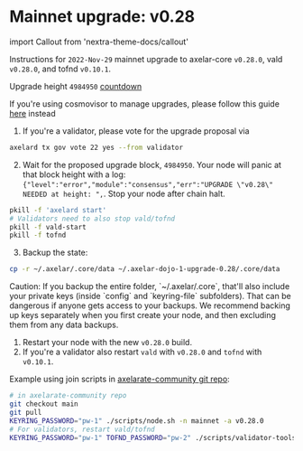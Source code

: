 # Mainnet upgrade: v0.28

import Callout from 'nextra-theme-docs/callout'

Instructions for `2022-Nov-29` mainnet upgrade to axelar-core `v0.28.0`, vald `v0.28.0`, and tofnd `v0.10.1`.

Upgrade height `4984950` [countdown](https://www.mintscan.io/axelar/blocks/4984950)

If you're using cosmovisor to manage upgrades, please follow this guide [here](https://polkachu.com/chain_upgrades/121) instead

1. If you're a validator, please vote for the upgrade proposal via

```bash
axelard tx gov vote 22 yes --from validator
```

2. Wait for the proposed upgrade block, `4984950`. Your node will panic at that block height with a log: `{"level":"error","module":"consensus","err":"UPGRADE \"v0.28\" NEEDED at height: ",`. Stop your node after chain halt.

```bash
pkill -f 'axelard start'
# Validators need to also stop vald/tofnd
pkill -f vald-start
pkill -f tofnd
```

3. Backup the state:

```bash
cp -r ~/.axelar/.core/data ~/.axelar-dojo-1-upgrade-0.28/.core/data
```

<Callout type="warning" emoji="⚠️">
  Caution: If you backup the entire folder, `~/.axelar/.core`, that'll also include your private keys (inside `config` and `keyring-file` subfolders). That can be dangerous if anyone gets access to your backups. We recommend backing up keys separately when you first create your node, and then excluding them from any data backups.
</Callout>

1. Restart your node with the new `v0.28.0` build.
2. If you're a validator also restart `vald` with `v0.28.0` and `tofnd` with `v0.10.1`.

Example using join scripts in [axelarate-community git repo](https://github.com/axelarnetwork/axelarate-community):

```bash
# in axelarate-community repo
git checkout main
git pull
KEYRING_PASSWORD="pw-1" ./scripts/node.sh -n mainnet -a v0.28.0
# For validators, restart vald/tofnd
KEYRING_PASSWORD="pw-1" TOFND_PASSWORD="pw-2" ./scripts/validator-tools-host.sh -a v0.28.0 -q v0.10.1 -n mainnet
```
